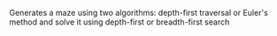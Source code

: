 Generates a maze using two algorithms: depth-first traversal or Euler's method and solve it using depth-first or breadth-first search
